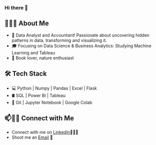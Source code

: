 ### Hi there 👋

## 👨🏻‍💻 About Me
* 🤔 Data Analyst and Accountant! Passionate about uncovering hidden patterns in data, transforming and visualizing it.
* 🎓 Focusing on Data Science & Business Analytics: Studying Machine Learning and Tableau
* 🌱 Book lover, nature enthusiast
## 🛠 Tech Stack
* 💻 Python | Numpy | Pandas | Excel | Flask 
* 🛢 SQL | Power BI | Tableau
* 🔧 Git | Jupyter Notebook | Google Colab
## 📫🤝🏻 Connect with Me
* Connect with me on [LinkedIn](https://www.linkedin.com/in/sebagodoy/)👨🏻‍💻
* Shoot me an [Email](sebajgodoy@gmail.com) 💌
